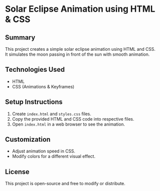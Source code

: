# Solar Eclipse Animation using HTML & CSS

## Summary
This project creates a simple solar eclipse animation using HTML and CSS. It simulates the moon passing in front of the sun with smooth animation.

## Technologies Used
- HTML
- CSS (Animations & Keyframes)

## Setup Instructions
1. Create `index.html` and `styles.css` files.
2. Copy the provided HTML and CSS code into respective files.
3. Open `index.html` in a web browser to see the animation.

## Customization
- Adjust animation speed in CSS.
- Modify colors for a different visual effect.

## License
This project is open-source and free to modify or distribute.
